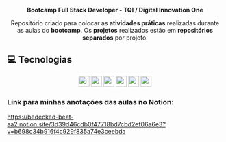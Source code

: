 <p align="center"> <strong>Bootcamp Full Stack Developer - TQI / Digital Innovation One </strong> </p>
<p align="center">Repositório criado para colocar as <strong>atividades práticas</strong> realizadas durante as aulas do <strong>bootcamp</strong>. Os <strong>projetos</strong> realizados estão em <strong>repositórios separados</strong> por projeto.</p>

## 💻 Tecnologias
<p align="center">
 <img src="https://img.shields.io/badge/GIT-E44C30?style=for-the-badge&logo=git&logoColor=white" height="25"/>
 <img src="https://img.shields.io/badge/GitHub-100000?style=for-the-badge&logo=github&logoColor=white" height="25"/>
 <img src="https://img.shields.io/badge/HTML5-E34F26?style=for-the-badge&logo=html5&logoColor=white" height="25"/>
 <img src="https://img.shields.io/badge/CSS3-1572B6?style=for-the-badge&logo=css3&logoColor=white" height="25"/>
 <img src="https://img.shields.io/badge/JavaScript-F7DF1E?style=for-the-badge&logo=javascript&logoColor=black" height="25"/>
 <img src="https://img.shields.io/badge/React-20232A?style=for-the-badge&logo=react&logoColor=61DAFB" height="25"/>
</p>

### Link para minhas anotações das aulas no Notion:
https://bedecked-beat-aa2.notion.site/3d39d46cdb0f47718bd7cbd2ef06a6e3?v=b698c34b916f4c929f835a74e3ceebda
